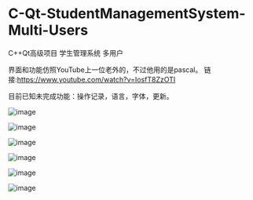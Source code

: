 # C-Qt-StudentManagementSystem-Multi-Users
C++Qt高级项目 学生管理系统 多用户

界面和功能仿照YouTube上一位老外的，不过他用的是pascal。
链接:https://www.youtube.com/watch?v=IosfT8ZzOTI

目前已知未完成功能：操作记录，语言，字体，更新。

![image](https://user-images.githubusercontent.com/74124438/116389322-62e52800-a84f-11eb-9c10-27f665eab82c.png)

![image](https://user-images.githubusercontent.com/74124438/116389534-a0e24c00-a84f-11eb-9ec0-134b74871449.png)

![image](https://user-images.githubusercontent.com/74124438/116389652-c4a59200-a84f-11eb-8d06-4bae7be1fdee.png)

![image](https://user-images.githubusercontent.com/74124438/116389717-dab35280-a84f-11eb-8de4-f3783e7d8a4c.png)

![image](https://user-images.githubusercontent.com/74124438/116389827-fc143e80-a84f-11eb-8931-f74e0fda855e.png)

![image](https://user-images.githubusercontent.com/74124438/116390070-42699d80-a850-11eb-97b4-f9a47b726d04.png)

